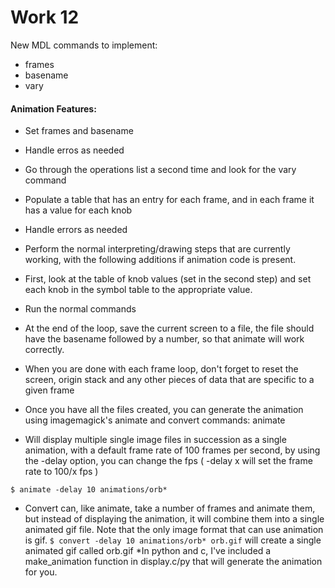 # Work 12
New MDL commands to implement:
* frames
* basename
* vary

#### Animation Features:
* Set frames and basename
* Handle erros as needed
* Go through the operations list a second time and look for the vary command
* Populate a table that has an entry for each frame, and in each frame it has a value for each knob

* Handle errors as needed
* Perform the normal interpreting/drawing steps that are currently working, with the following additions if animation code is present. 
* First, look at the table of knob values (set in the second step) and set each knob in the symbol table to the appropriate value.
* Run the normal commands
* At the end of the loop, save the current screen to a file, the file should have the basename followed by a number, so that animate will work correctly. 

* When you are done with each frame loop, don't forget to reset the screen, origin stack and any other pieces of data that are specific to a given frame
* Once you have all the files created, you can generate the animation using imagemagick's animate and convert commands:
animate
* Will display multiple single image files in succession as a single animation, with a default frame rate of 100 frames per second, by using the -delay option, you can change the fps ( -delay x will set the frame rate to 100/x fps )
``` 
$ animate -delay 10 animations/orb*
```
* Convert can, like animate, take a number of frames and animate them, but instead of displaying the animation, it will combine them into a single animated gif file. Note that the only image format that can use animation is gif.
``` $ convert -delay 10 animations/orb* orb.gif ``` will create a single animated gif called orb.gif
*In python and c, I've included a make_animation function in display.c/py that will generate the animation for you.
